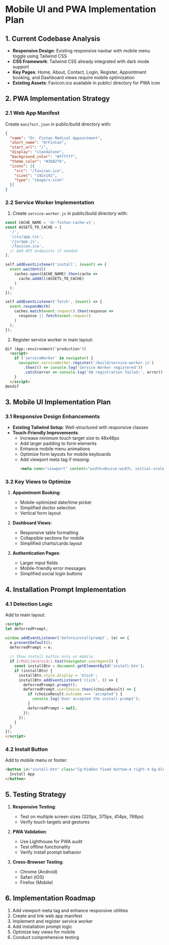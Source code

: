 # Mobile UI and PWA Implementation Plan

## 1. Current Codebase Analysis
- **Responsive Design**: Existing responsive navbar with mobile menu toggle using Tailwind CSS
- **CSS Framework**: Tailwind CSS already integrated with dark mode support
- **Key Pages**: Home, About, Contact, Login, Register, Appointment booking, and Dashboard views require mobile optimization
- **Existing Assets**: Favicon.ico available in public/ directory for PWA icon

## 2. PWA Implementation Strategy

### 2.1 Web App Manifest
Create `manifest.json` in public/build directory with:
```json
{
  "name": "Dr. Fintan Medical Appointment",
  "short_name": "DrFintan",
  "start_url": "/",
  "display": "standalone",
  "background_color": "#ffffff",
  "theme_color": "#3b82f6",
  "icons": [{
    "src": "/favicon.ico",
    "sizes": "192x192",
    "type": "image/x-icon"
  }]
}
```

### 2.2 Service Worker Implementation
1. Create `service-worker.js` in public/build directory with:
```javascript
const CACHE_NAME = 'dr-fintan-cache-v1';
const ASSETS_TO_CACHE = [
  '/',
  '/css/app.css',
  '/js/app.js',
  '/favicon.ico',
  // Add API endpoints if needed
];

self.addEventListener('install', (event) => {
  event.waitUntil(
    caches.open(CACHE_NAME).then(cache => 
      cache.addAll(ASSETS_TO_CACHE)
    )
  );
});

self.addEventListener('fetch', (event) => {
  event.respondWith(
    caches.match(event.request).then(response => 
      response || fetch(event.request)
    )
  );
});
```

2. Register service worker in main layout:
```html
@if (App::environment('production'))
  <script>
    if ('serviceWorker' in navigator) {
      navigator.serviceWorker.register('/build/service-worker.js')
        .then(() => console.log('Service Worker registered'))
        .catch(error => console.log('SW registration failed:', error));
    }
  </script>
@endif
```

## 3. Mobile UI Implementation Plan

### 3.1 Responsive Design Enhancements
- **Existing Tailwind Setup**: Well-structured with responsive classes
- **Touch-Friendly Improvements**:
  - Increase minimum touch target size to 48x48px
  - Add larger padding to form elements
  - Enhance mobile menu animations
  - Optimize form layouts for mobile keyboards
  - Add viewport meta tag if missing:
    ```html
    <meta name="viewport" content="width=device-width, initial-scale=1.0">
    ```

### 3.2 Key Views to Optimize
1. **Appointment Booking**:
   - Mobile-optimized date/time picker
   - Simplified doctor selection
   - Vertical form layout

2. **Dashboard Views**:
   - Responsive table formatting
   - Collapsible sections for mobile
   - Simplified charts/cards layout

3. **Authentication Pages**:
   - Larger input fields
   - Mobile-friendly error messages
   - Simplified social login buttons

## 4. Installation Prompt Implementation

### 4.1 Detection Logic
Add to main layout:
```html
<script>
let deferredPrompt;

window.addEventListener('beforeinstallprompt', (e) => {
  e.preventDefault();
  deferredPrompt = e;
  
  // Show install button only on mobile
  if (/Mobi|Android/i.test(navigator.userAgent)) {
    const installBtn = document.getElementById('install-btn');
    if (installBtn) {
      installBtn.style.display = 'block';
      installBtn.addEventListener('click', () => {
        deferredPrompt.prompt();
        deferredPrompt.userChoice.then((choiceResult) => {
          if (choiceResult.outcome === 'accepted') {
            console.log('User accepted the install prompt');
          }
          deferredPrompt = null;
        });
      });
    }
  }
});
</script>
```

### 4.2 Install Button
Add to mobile menu or footer:
```html
<button id="install-btn" class="lg:hidden fixed bottom-4 right-4 bg-blue-600 text-white px-6 py-3 rounded-full shadow-lg z-50 hidden">
  Install App
</button>
```

## 5. Testing Strategy
1. **Responsive Testing**:
   - Test on multiple screen sizes (320px, 375px, 414px, 768px)
   - Verify touch targets and gestures

2. **PWA Validation**:
   - Use Lighthouse for PWA audit
   - Test offline functionality
   - Verify install prompt behavior

3. **Cross-Browser Testing**:
   - Chrome (Android)
   - Safari (iOS)
   - Firefox (Mobile)

## 6. Implementation Roadmap
1. Add viewport meta tag and enhance responsive utilities
2. Create and link web app manifest
3. Implement and register service worker
4. Add installation prompt logic
5. Optimize key views for mobile
6. Conduct comprehensive testing
